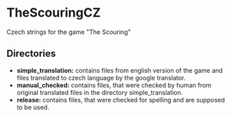 # TheScouringCZ
Czech strings for the game "The Scouring"

## Directories

- **simple_translation:** contains files from english version of the game and 
files translated to czech language by the google translator.
- **manual_checked:** contains files, that were checked by human from original
translated files in the directory simple_translation.
- **release:** contains files, that were checked for spelling and are supposed
to be used.